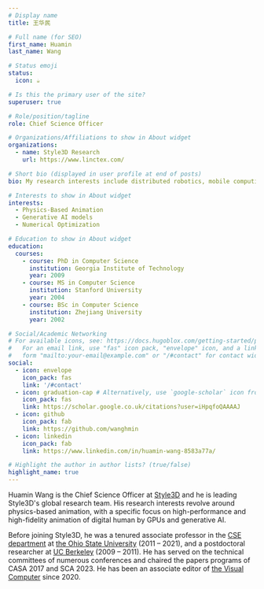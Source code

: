 ```yaml
---
# Display name
title: 王华民

# Full name (for SEO)
first_name: Huamin
last_name: Wang

# Status emoji
status:
  icon: ☕️

# Is this the primary user of the site?
superuser: true

# Role/position/tagline
role: Chief Science Officer

# Organizations/Affiliations to show in About widget
organizations:
  - name: Style3D Research
    url: https://www.linctex.com/

# Short bio (displayed in user profile at end of posts)
bio: My research interests include distributed robotics, mobile computing and programmable matter.

# Interests to show in About widget
interests:
  - Physics-Based Animation
  - Generative AI models
  - Numerical Optimization

# Education to show in About widget
education:
  courses:
    - course: PhD in Computer Science
      institution: Georgia Institute of Technology
      year: 2009
    - course: MS in Computer Science
      institution: Stanford University
      year: 2004
    - course: BSc in Computer Science
      institution: Zhejiang University
      year: 2002

# Social/Academic Networking
# For available icons, see: https://docs.hugoblox.com/getting-started/page-builder/#icons
#   For an email link, use "fas" icon pack, "envelope" icon, and a link in the
#   form "mailto:your-email@example.com" or "/#contact" for contact widget.
social:
  - icon: envelope
    icon_pack: fas
    link: '/#contact'  
  - icon: graduation-cap # Alternatively, use `google-scholar` icon from `ai` icon pack
    icon_pack: fas
    link: https://scholar.google.co.uk/citations?user=iHpqfoQAAAAJ
  - icon: github
    icon_pack: fab
    link: https://github.com/wanghmin
  - icon: linkedin
    icon_pack: fab
    link: https://www.linkedin.com/in/huamin-wang-8583a77a/

# Highlight the author in author lists? (true/false)
highlight_name: true
---
```


Huamin Wang is the Chief Science Officer at [Style3D](https://www.linctex.com)
 and he is leading Style3D's global research team. 
His research interests revolve around physics-based animation, with a specific focus on high-performance and high-fidelity animation of digital human by GPUs and generative AI.

Before joining Style3D, he was a tenured associate professor in the [CSE department](https://cse.osu.edu/) at [the Ohio State University](https://www.osu.edu) (2011 – 2021), and a postdoctoral researcher at [UC Berkeley](https://www.berkeley.edu/) (2009 – 2011).
He has served on the technical committees of numerous conferences and chaired the papers programs of CASA 2017 and SCA 2023. He has been an associate editor of [the Visual Computer](https://link.springer.com/journal/371) since 2020.
